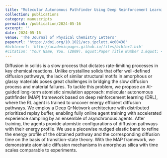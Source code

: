 ```yaml
---
title: "Molecular Autonomous Pathfinder Using Deep Reinforcement Learning"
collection: publications
category: manuscripts
permalink: /publication/2024-05-16
excerpt: ''
date: 2024-05-16
venue: 'The Journal of Physical Chemistry Letters'
paperurl: 'https://doi.org/10.1021/acs.jpclett.4c00438'
#bibtexurl: 'http://academicpages.github.io/files/bibtex1.bib'
#citation: 'Your Name, You. (2009). &quot;Paper Title Number 1.&quot; <i>Journal 1</i>. 1(1).'
---
```

Diffusion in solids is a slow process that dictates rate-limiting processes in key chemical reactions. Unlike crystalline solids that offer well-defined diffusion pathways, the lack of similar structural motifs in amorphous or glassy materials poses great challenges in bridging the slow diffusion process and material failures. To tackle this problem, we propose an AI-guided long-term atomistic simulation approach: molecular autonomous pathfinder (MAP) framework based on deep reinforcement learning (DRL), where the RL agent is trained to uncover energy efficient diffusion pathways. We employ a Deep Q-Network architecture with distributed prioritized replay buffer, enabling fully online agent training with accelerated experience sampling by an ensemble of asynchronous agents. After training, the agents provide atomistic configurations of diffusion pathways with their energy profile. We use a piecewise nudged elastic band to refine the energy profile of the obtained pathway and the corresponding diffusion time on the basis of transition-state theory. With the MAP framework, we demonstrate atomistic diffusion mechanisms in amorphous silica with time scales comparable to experiments.
